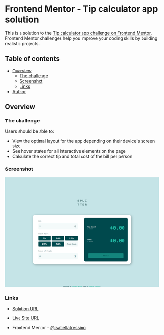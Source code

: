 # Frontend Mentor - Tip calculator app solution

This is a solution to the [Tip calculator app challenge on Frontend Mentor](https://www.frontendmentor.io/challenges/tip-calculator-app-ugJNGbJUX). Frontend Mentor challenges help you improve your coding skills by building realistic projects.

## Table of contents

- [Overview](#overview)
  - [The challenge](#the-challenge)
  - [Screenshot](#screenshot)
  - [Links](#links)
- [Author](#author)

## Overview

### The challenge

Users should be able to:

- View the optimal layout for the app depending on their device's screen size
- See hover states for all interactive elements on the page
- Calculate the correct tip and total cost of the bill per person

### Screenshot

![](./images/screenshot.png)

### Links

- [Solution URL](https://www.frontendmentor.io/solutions/tip-calculator-app-main-X9YDEhDmGM)
- [Live Site URL](https://isabellatressino.github.io/frontendmentor-challenges/tip-calculator-app-main/)

- Frontend Mentor - [@isabellatressino](https://www.frontendmentor.io/profile/isabellatressino)
